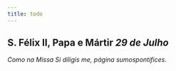 ```yaml
---
title: todo
---
```

<h2 class="text-center">S. Félix II, Papa e Mártir <em>29 de Julho</em></h2>

<em>Como na Missa Si díligis me, página sumospontifices.</em>